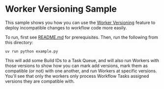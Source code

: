 # Worker Versioning Sample

This sample shows you how you can use the [Worker Versioning](https://docs.temporal.io/workers#worker-versioning)
feature to deploy incompatible changes to workflow code more easily.

To run, first see [README.md](../README.md) for prerequisites. Then, run the following from this directory:

    uv run python example.py

This will add some Build IDs to a Task Queue, and will also run Workers with those versions to show how you can 
mark add versions, mark them as compatible (or not) with one another, and run Workers at specific versions. You'll
see that only the workers only process Workflow Tasks assigned versions they are compatible with.
